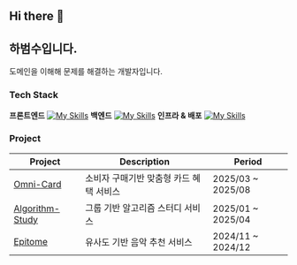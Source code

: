 ## Hi there 👋

## 하범수입니다.
도메인을 이해해 문제를 해결하는 개발자입니다.

### Tech Stack

**프론트엔드**
[![My Skills](https://skillicons.dev/icons?i=javascript,react&theme=light)](https://skillicons.dev)
**백엔드** 
[![My Skills](https://skillicons.dev/icons?i=java,spring,python,flask&theme=light)](https://skillicons.dev)
**인프라 & 배포** 
[![My Skills](https://skillicons.dev/icons?i=docker,aws&theme=light)](https://skillicons.dev)


### Project
| Project | Description | Period |
|--------|-------------|------------|
|[Omni-Card](https://github.com/2025-Gachon-capstone)|소비자 구매기반 맞춤형 카드 혜택 서비스|2025/03 ~ 2025/08|
|[Algorithm-Study](https://github.com/Habeomsu/ALStudy_backend)|그룹 기반 알고리즘 스터디 서비스|2025/01 ~ 2025/04|
|[Epitome](https://github.com/Gachon-P-project-Epitome/server)|유사도 기반 음악 추천 서비스|2024/11 ~ 2024/12|



